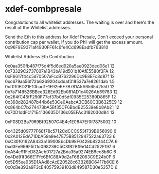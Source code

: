 # xdef-combpresale
Congralutions to all whitelist addresses. The waiting is over and here's the result of the Whitelist addresses. 

Send the Eth to this address for Xdef Presale, Don't exceed your personal contribution cap per wallet, If you do Phil will get the excess amount.
0x96F9E9371af4930FF61c6fe4Cd698Eadfb76B810

Whitelist Address	Eth Contribution

0x0aa350fb487f75d4f5d6ed920a5ae0923ded06e1	12
0x73329C2737007a1B43bA19d501b10AfE5580f3FA	12
0xF6617f44c5d70507aFccB762296Dc9E8EFc3d87f	12
0xc679aa56f72b6269204cddaf318537a7e8261dab	1.5
0xf010BD21E10bad1E1F92e6F7B781A5A6565d255D	12
0x7a7148526BBce328Ed92Eb081AD1c4026Ab69783	12
0x264fC45fF290F77ef37b0d5df0935E25389D865F	12
0x398d282487b44b6e53Ce0AebcA3CB60C3B6325E9	12
0x864bC7b274473bA5Bf35CF6BbdB25539e8b8Ab21	12
0x70D1ddFc171E4136635D136c05EFAc3182030d84	12
	
0xF08D2Ba7969Bf92507C4E4e1E0847Ef0f7875002	10
	
0x4325d09777F68f78c5712CdCCC953f739B956090	6
0x2A012EdA71DbA59a8e47E75B8512947522a63723	6
0xC3010162A8433a169008bcDb98F0428b82244C7A	6
0xd3Ee999F5D1d098239C5C3fB2Bf9e14Cd252E197	6
0xA54e91FeD82Aeb01727a2Bda35a9274EB8ec8b6C	6
0x4Dd91f366E1Ffc6BfC88A9d2aF682093C9E24b0F	6
0x5D55ee935D1AAd8cAcE20528c63B26BC6417b6CE	6
0x0cBe393a9F3cE40575939103d849587D30e5357D	6


